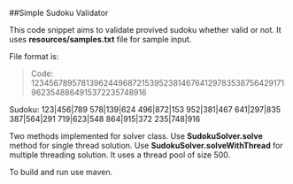 ##Simple Sudoku Validator

This code snippet aims to validate provived sudoku whether valid or not.
It uses **resources/samples.txt** file for sample input.

File format is:

>  Code:  123456789578139624496872153952381467641297835387564291719623548864915372235748916

   Sudoku: 123|456|789
           578|139|624
           496|872|153
           952|381|467
           641|297|835
           387|564|291
           719|623|548
           864|915|372
           235|748|916


Two methods implemented for solver class.
Use **SudokuSolver.solve** method for single thread solution.
Use **SudokuSolver.solveWithThread** for multiple threading solution. It uses a thread pool of size 500.

To build and run use maven.

